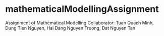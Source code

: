 # mathematicalModellingAssignment
Assignment of  Mathematical Modelling
Collaborator: Tuan Quach Minh, Dung Tien Nguyen, Hai Dang Nguyen Truong, Dat Nguyen Tan
